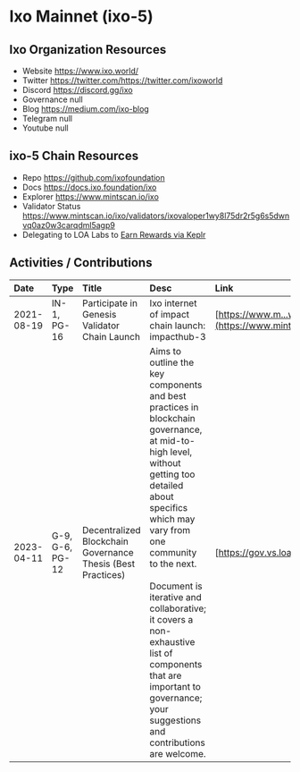 # Ixo Mainnet (ixo-5)

 

## Ixo Organization Resources

* Website https://www.ixo.world/
* Twitter https://twitter.com/https://twitter.com/ixoworld
* Discord https://discord.gg/ixo
* Governance null
* Blog https://medium.com/ixo-blog
* Telegram null
* Youtube null

## ixo-5 Chain Resources

* Repo https://github.com/ixofoundation
* Docs https://docs.ixo.foundation/ixo
* Explorer https://www.mintscan.io/ixo
* Validator Status https://www.mintscan.io/ixo/validators/ixovaloper1wy8l75dr2r5g6s5dwnvq0az0w3carqdml5agp9
* Delegating to LOA Labs to [Earn Rewards via Keplr](https://wallet.keplr.app/chains/ixo?modal=validator&chain=ixo-5&validator_address=ixovaloper1wy8l75dr2r5g6s5dwnvq0az0w3carqdml5agp9&referral=true)

## Activities / Contributions
| Date | Type | Title | Desc | Link |
| :----------- | :---- | :------------ | :-------------------------------- | :---- |
| 2021-08-19 | IN-1, PG-16 | Participate in Genesis Validator Chain Launch | Ixo internet of impact chain launch: impacthub-3 | [https://www.m...w3carqdml5agp9](https://www.mintscan.io/ixo/validators/ixovaloper1wy8l75dr2r5g6s5dwnvq0az0w3carqdml5agp9) |
| 2023-04-11 | G-9, G-6, PG-12 | Decentralized Blockchain Governance Thesis (Best Practices) | Aims to outline the key components and best practices in blockchain governance, at mid-to-high level, without getting too detailed about specifics which may vary from one community to the next.<br><br>Document is iterative and collaborative; it covers a non-exhaustive list of components that are important to governance; your suggestions and contributions are welcome. | [https://gov.vs.loalabs.io/](https://gov.vs.loalabs.io/) |